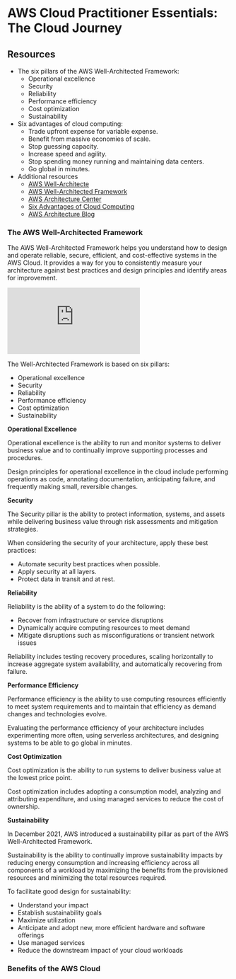 # AWS Cloud Practitioner Essentials: The Cloud Journey

## Resources

* The six pillars of the AWS Well-Architected Framework:
  * Operational excellence
  * Security
  * Reliability
  * Performance efficiency
  * Cost optimization
  * Sustainability
* Six advantages of cloud computing:
  * Trade upfront expense for variable expense.
  * Benefit from massive economies of scale.
  * Stop guessing capacity.
  * Increase speed and agility.
  * Stop spending money running and maintaining data centers.
  * Go global in minutes.
* Additional resources
  * [AWS Well-Architecte](https://aws.amazon.com/architecture/well-architected/)
  * [AWS Well-Architected Framework](https://docs.aws.amazon.com/wellarchitected/latest/framework/welcome.html)
  * [AWS Architecture Center](https://aws.amazon.com/architecture)
  * [Six Advantages of Cloud Computing](https://docs.aws.amazon.com/whitepapers/latest/aws-overview/six-advantages-of-cloud-computing.html)
  * [AWS Architecture Blog](https://aws.amazon.com/blogs/architecture)

### The AWS Well-Architected Framework

The AWS Well-Architected Framework helps you understand how to design and operate reliable, secure, efficient, and cost-effective systems in the AWS Cloud. It provides a way for you to consistently measure your architecture against best practices and design principles and identify areas for improvement.

![AWS Well-Architected Framework](https://d1.awsstatic.com/whitepapers/architecture/AWS_Well-Architected_Framework.pdf)

The Well-Architected Framework is based on six pillars:

* Operational excellence
* Security
* Reliability
* Performance efficiency
* Cost optimization
* Sustainability

**Operational Excellence**

Operational excellence is the ability to run and monitor systems to deliver business value and to continually improve supporting processes and procedures.  

Design principles for operational excellence in the cloud include performing operations as code, annotating documentation, anticipating failure, and frequently making small, reversible changes.

**Security**

The Security pillar is the ability to protect information, systems, and assets while delivering business value through risk assessments and mitigation strategies. 

When considering the security of your architecture, apply these best practices:

* Automate security best practices when possible.
* Apply security at all layers.
* Protect data in transit and at rest.

**Reliability**

Reliability is the ability of a system to do the following:

* Recover from infrastructure or service disruptions
* Dynamically acquire computing resources to meet demand
* Mitigate disruptions such as misconfigurations or transient network issues

Reliability includes testing recovery procedures, scaling horizontally to increase aggregate system availability, and automatically recovering from failure.

**Performance Efficiency**

Performance efficiency is the ability to use computing resources efficiently to meet system requirements and to maintain that efficiency as demand changes and technologies evolve. 

Evaluating the performance efficiency of your architecture includes experimenting more often, using serverless architectures, and designing systems to be able to go global in minutes.

**Cost Optimization**

Cost optimization is the ability to run systems to deliver business value at the lowest price point. 

Cost optimization includes adopting a consumption model, analyzing and attributing expenditure, and using managed services to reduce the cost of ownership.

**Sustainability**

In December 2021, AWS introduced a sustainability pillar as part of the AWS Well-Architected Framework.

Sustainability is the ability to continually improve sustainability impacts by reducing energy consumption and increasing efficiency across all components of a workload by maximizing the benefits from the provisioned resources and minimizing the total resources required.

To facilitate good design for sustainability:

* Understand your impact
* Establish sustainability goals
* Maximize utilization
* Anticipate and adopt new, more efficient hardware and software offerings
* Use managed services
* Reduce the downstream impact of your cloud workloads

### Benefits of the AWS Cloud
